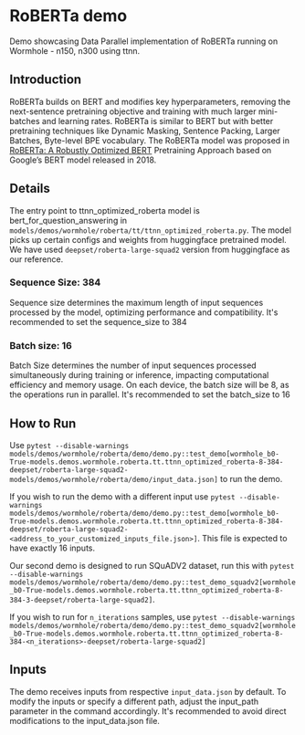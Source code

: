 # RoBERTa demo

Demo showcasing Data Parallel implementation of RoBERTa running on Wormhole - n150, n300 using ttnn.

## Introduction
RoBERTa builds on BERT and modifies key hyperparameters, removing the next-sentence pretraining objective and training with much larger mini-batches and learning rates.
RoBERTa is similar to BERT but with better pretraining techniques like Dynamic Masking, Sentence Packing, Larger Batches, Byte-level BPE vocabulary. The RoBERTa model was proposed in [RoBERTa: A Robustly Optimized BERT](https://arxiv.org/abs/1907.11692) Pretraining Approach based on Google’s BERT model released in 2018.

## Details
The entry point to ttnn_optimized_roberta model is bert_for_question_answering in `models/demos/wormhole/roberta/tt/ttnn_optimized_roberta.py`. The model picks up certain configs and weights from huggingface pretrained model. We have used `deepset/roberta-large-squad2` version from huggingface as our reference.

### Sequence Size: 384
Sequence size determines the maximum length of input sequences processed by the model, optimizing performance and compatibility. It's recommended to set the sequence_size to 384

### Batch size: 16
Batch Size determines the number of input sequences processed simultaneously during training or inference, impacting computational efficiency and memory usage. On each device, the batch size will be 8, as the operations run in parallel. It's recommended to set the batch_size to 16

## How to Run

Use `pytest --disable-warnings models/demos/wormhole/roberta/demo/demo.py::test_demo[wormhole_b0-True-models.demos.wormhole.roberta.tt.ttnn_optimized_roberta-8-384-deepset/roberta-large-squad2-models/demos/wormhole/roberta/demo/input_data.json]` to run the demo.

If you wish to run the demo with a different input use `pytest --disable-warnings models/demos/wormhole/roberta/demo/demo.py::test_demo[wormhole_b0-True-models.demos.wormhole.roberta.tt.ttnn_optimized_roberta-8-384-deepset/roberta-large-squad2-<address_to_your_customized_inputs_file.json>]`. This file is expected to have exactly 16 inputs.

Our second demo is designed to run SQuADV2 dataset, run this with `pytest --disable-warnings models/demos/wormhole/roberta/demo/demo.py::test_demo_squadv2[wormhole_b0-True-models.demos.wormhole.roberta.tt.ttnn_optimized_roberta-8-384-3-deepset/roberta-large-squad2]`.

If you wish to run for `n_iterations` samples, use `pytest --disable-warnings models/demos/wormhole/roberta/demo/demo.py::test_demo_squadv2[wormhole_b0-True-models.demos.wormhole.roberta.tt.ttnn_optimized_roberta-8-384-<n_iterations>-deepset/roberta-large-squad2]`

## Inputs
The demo receives inputs from respective `input_data.json` by default. To modify the inputs or specify a different path, adjust the input_path parameter in the command accordingly. It's recommended to avoid direct modifications to the input_data.json file.
